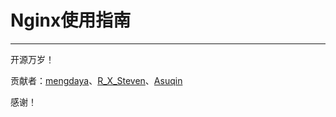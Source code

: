 # Nginx使用指南

---

开源万岁！

贡献者：[mengdaya](https://github.com/mengdaya)、[R\_X\_Steven](https://www.gitbook.com/@r_x_steven)、[Asuqin](https://github.com/Asuqin)

感谢！

